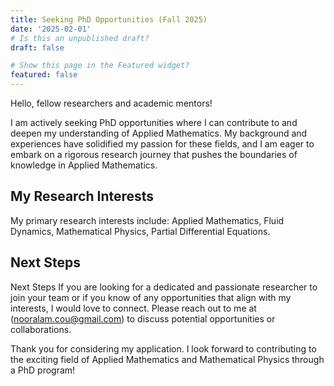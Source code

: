 ```yaml
---
title: Seeking PhD Opportunities (Fall 2025)
date: '2025-02-01'
# Is this an unpublished draft?
draft: false

# Show this page in the Featured widget?
featured: false
---
```

Hello, fellow researchers and academic mentors!

I am actively seeking PhD opportunities where I can contribute to and deepen my understanding of Applied Mathematics. My background and experiences have solidified my passion for these fields, and I am eager to embark on a rigorous research journey that pushes the boundaries of knowledge in Applied Mathematics.

## My Research Interests
My primary research interests include: Applied Mathematics, Fluid Dynamics, Mathematical Physics, Partial Differential Equations.


## Next Steps
Next Steps
If you are looking for a dedicated and passionate researcher to join your team or if you know of any opportunities that align with my interests, I would love to connect. Please reach out to me at (nooralam.cou@gmail.com) to discuss potential opportunities or collaborations.

Thank you for considering my application. I look forward to contributing to the exciting field of Applied Mathematics and Mathematical Physics through a PhD program!